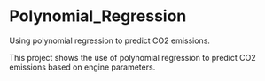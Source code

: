 # Polynomial_Regression
Using polynomial regression to predict CO2 emissions.


This project shows the use of polynomial regression to predict CO2 emissions based on engine parameters.
